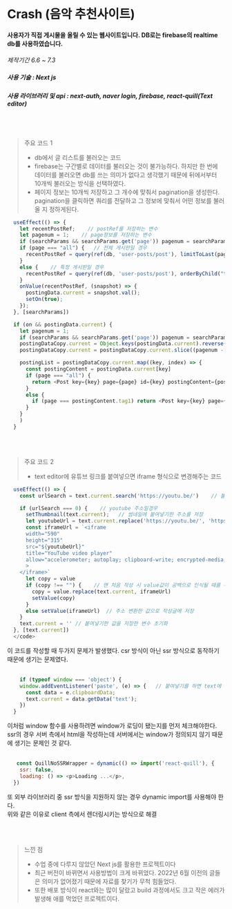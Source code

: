 Crash (음악 추천사이트)
========
#### 사용자가 직접 게시물을 올릴 수 있는 웹사이트입니다. DB로는 firebase의 realtime db를 사용하였습니다.
*제작기간 6.6 ~ 7.3*

##### 사용 기술 : Next js
##### 사용 라이브러리 및 api : next-auth, naver login, firebase, react-quill(Text editor)
<br><br>
> 주요 코드 1
> * db에서 글 리스트를 불러오는 코드
> * firebase는 구간별로 데이터를 불러오는 것이 불가능하다. 하지만 한 번에 데이터를 불러오면 db를 쓰는 의미가 없다고 생각했기 때문에 뒤에서부터 10개씩 불러오는 방식을 선택하였다.
> * 페이지 정보는 10개씩 저장하고 그 개수에 맞춰서 pagination을 생성한다. pagination을 클릭하면 쿼리를 전달하고 그 정보에 맞춰서 어떤 정보를 불러올 지 정하게된다.

```js
  useEffect(() => {
    let recentPostRef;    // postRef를 저장하는 변수
    let pagenum = 1;    // page정보를 저장하는 변수
    if (searchParams && searchParams.get('page')) pagenum = searchParams.get('page')    // page의 params가 있을 경우 pagenum에 정보를 저장
    if (page === "all") {   // 전체 게시판일 경우
      recentPostRef = query(ref(db, 'user-posts/post'), limitToLast(pagenum * 10))    // 페이지에 맞춰서 10개씩만 불러옴
    }  
    else {    // 특정 게시판일 경우
      recentPostRef = query(ref(db, 'user-posts/post'), orderByChild("tag1"), equalTo(page), limitToLast(pagenum * 10))   // 지정한 게시판의 데이터만 10개씩 불러옴
    }
    onValue(recentPostRef, (snapshot) => {
      postingData.current = snapshot.val();
      setOn(true);
    });
  }, [searchParams])

  if (on && postingData.current) {
    let pagenum = 1;
    if (searchParams && searchParams.get('page')) pagenum = searchParams.get('page')
    postingDataCopy.current = Object.keys(postingData.current).reverse()    // 불러온 데이터를 최신순으로 배치
    postingDataCopy.current = postingDataCopy.current.slice((pagenum - 1) * 10, pagenum * 10);    // 불러온 데이터를 현재 페이지 정보에 맞게 자름

    postingList = postingDataCopy.current.map((key, index) => {
      const postingContent = postingData.current[key]
      if (page === "all") {
        return <Post key={key} page={page} id={key} postingContent={postingContent}/>
      }
      else {
        if (page === postingContent.tag1) return <Post key={key} page={page} id={key} postingContent={postingContent}/>
      }
    }
    )
  }
```
          
<br><br>
> 주요 코드 2
> * text editor에 유튜브 링크를 붙여넣으면 iframe 형식으로 변경해주는 코드

```js
  useEffect(() => {
    const urlSearch = text.current.search('https://youtu.be/')    // 붙여넣기한 text가 지정된 형식인지 검사

    if (urlSearch === 0) {    // youtube 주소일경우
      setThumbnail(text.current);   // 썸네일에 붙여넣기한 주소를 저장
      let youtubeUrl = text.current.replace('https://youtu.be/', 'https://youtube.com/embed/')   // youtube 링크를 iframe 형식에 맞춰서 주소 변환
      const iframeUrl = `<iframe
      width="590"
      height="315"
      src="${youtubeUrl}"
      title="YouTube video player"
      allow="accelerometer; autoplay; clipboard-write; encrypted-media; gyroscope; picture-in-picture; web-share"
      >
    </iframe>`
      let copy = value
      if (copy !== "") {    // 맨 처음 작성 시 value값이 공백으로 인식될 때를 위한 코드
        copy = value.replace(text.current, iframeUrl)
        setValue(copy)
      }
      else setValue(iframeUrl)  // 주소 변환한 값으로 작성글에 저장
    }
    text.current = '' // 붙여넣기한 값을 저장한 변수 초기화
  }, [text.current])
  </code>
```
  
이 코드를 작성할 때 두가지 문제가 발생했다. csr 방식이 아닌 ssr 방식으로 동작하기 때문에 생기는 문제였다.
<br><br>

```js
    if (typeof window === 'object') {
    window.addEventListener('paste', (e) => {   // 붙여넣기를 하면 text에 정보를 저장
      const data = e.clipboardData;
      text.current = data.getData('text');
    })
  }
```

이처럼 window 함수를 사용하려면 window가 로딩이 됐는지를 먼저 체크해야한다.<br>
ssr의 경우 서버 측에서 html을 작성하는데 서버에서는 window가 정의되지 않기 때문에 생기는 문제인 것 같다.
<br><br>

```js
   const QuillNoSSRWrapper = dynamic(() => import('react-quill'), {    // 클라이언트 측에서 동적으로 모듈을 로딩하게 하는 방법. 안하면 오류가 발생
    ssr: false,
    loading: () => <p>Loading ...</p>,
  })
```

또 외부 라이브러리 중 ssr 방식을 지원하지 않는 경우 dynamic import를 사용해야 한다.<br>
위와 같은 이유로 client 측에서 렌더링시키는 방식으로 해결

<br><br>

>느낀 점
> * 수업 중에 다루지 않았던 Next js를 활용한 프로젝트이다
> * 최근 버전이 바뀌면서 사용방법이 크게 바뀌었다. 2022년 6월 이전의 글들은 의미가 없어졌기 때문에 자료를 찾기가 무척 힘들었다.
> * 또한 배포 방식이 react와는 많이 달랐고 build 과정에서도 크고 작은 에러가 발생해 애를 먹었던 프로젝트이다.
